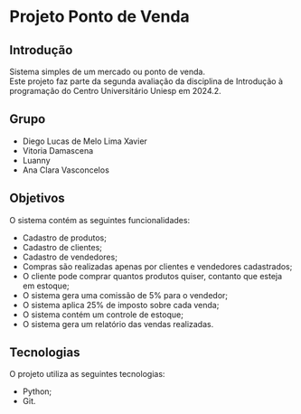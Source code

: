 # Projeto Ponto de Venda

## Introdução

Sistema simples de um mercado ou ponto de venda. <br>
Este projeto faz parte da segunda avaliação da disciplina de Introdução à programação do Centro Universitário Uniesp em 2024.2.

## Grupo

- Diego Lucas de Melo Lima Xavier
- Vitoria Damascena
- Luanny
- Ana Clara Vasconcelos

## Objetivos

O sistema contém as seguintes funcionalidades:

- Cadastro de produtos;
- Cadastro de clientes;
- Cadastro de vendedores;
- Compras são realizadas apenas por clientes e vendedores cadastrados;
- O cliente pode comprar quantos produtos quiser, contanto que esteja em estoque;
- O sistema gera uma comissão de 5% para o vendedor;
- O sistema aplica 25% de imposto sobre cada venda;
- O sistema contém um controle de estoque;
- O sistema gera um relatório das vendas realizadas.

## Tecnologias

O projeto utiliza as seguintes tecnologias:

- Python;
- Git.
